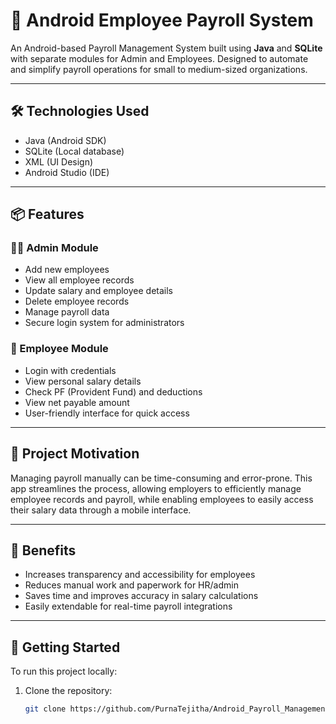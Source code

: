 # 📱 Android Employee Payroll System

An Android-based Payroll Management System built using **Java** and **SQLite** with separate modules for Admin and Employees. Designed to automate and simplify payroll operations for small to medium-sized organizations.

---

## 🛠️ Technologies Used

- Java (Android SDK)
- SQLite (Local database)
- XML (UI Design)
- Android Studio (IDE)

---

## 📦 Features

### 👨‍💼 Admin Module
- Add new employees
- View all employee records
- Update salary and employee details
- Delete employee records
- Manage payroll data
- Secure login system for administrators

### 👤 Employee Module
- Login with credentials
- View personal salary details
- Check PF (Provident Fund) and deductions
- View net payable amount
- User-friendly interface for quick access

---

## 🎯 Project Motivation

Managing payroll manually can be time-consuming and error-prone. This app streamlines the process, allowing employers to efficiently manage employee records and payroll, while enabling employees to easily access their salary data through a mobile interface.

---

## 🧠 Benefits

- Increases transparency and accessibility for employees
- Reduces manual work and paperwork for HR/admin
- Saves time and improves accuracy in salary calculations
- Easily extendable for real-time payroll integrations

---


## 🚀 Getting Started

To run this project locally:

1. Clone the repository:
   ```bash
   git clone https://github.com/PurnaTejitha/Android_Payroll_Management_System.git

